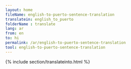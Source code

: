 ```yaml
---
layout: home
fileName: english-to-puerto-sentence-translation
translatein: english_to_puerto
folderName : translate
lang: ar
from: en
to: hi
permalink: /ar/english-to-puerto-sentence-translation
tool: english-to-puerto-sentence-translation
---
```

{% include section/translateinto.html %}